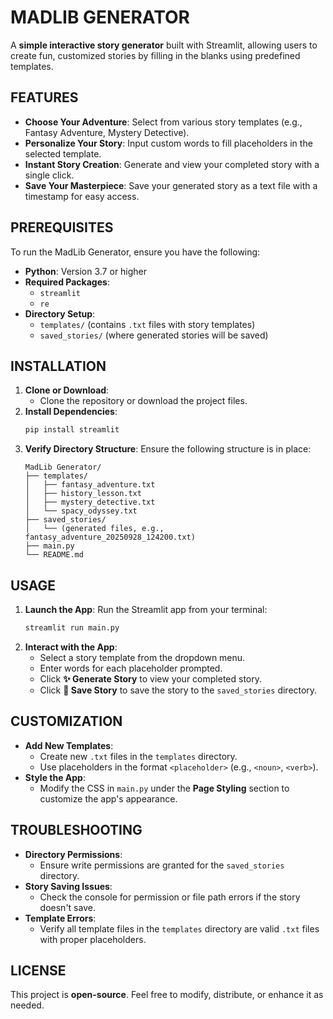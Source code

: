 # MADLIB GENERATOR

A **simple interactive story generator** built with Streamlit, allowing users to create fun, customized stories by filling in the blanks using predefined templates.

## FEATURES

- **Choose Your Adventure**: Select from various story templates (e.g., Fantasy Adventure, Mystery Detective).
- **Personalize Your Story**: Input custom words to fill placeholders in the selected template.
- **Instant Story Creation**: Generate and view your completed story with a single click.
- **Save Your Masterpiece**: Save your generated story as a text file with a timestamp for easy access.

## PREREQUISITES

To run the MadLib Generator, ensure you have the following:

- **Python**: Version 3.7 or higher
- **Required Packages**:
  - `streamlit`
  - `re`
- **Directory Setup**:
  - `templates/` (contains `.txt` files with story templates)
  - `saved_stories/` (where generated stories will be saved)

## INSTALLATION

1. **Clone or Download**:
   - Clone the repository or download the project files.
2. **Install Dependencies**:
   ```bash
   pip install streamlit
   ```
3. **Verify Directory Structure**:
   Ensure the following structure is in place:
   ```
   MadLib Generator/
   ├── templates/
   │   ├── fantasy_adventure.txt
   │   ├── history_lesson.txt
   │   ├── mystery_detective.txt
   │   └── spacy_odyssey.txt
   ├── saved_stories/
   │   └── (generated files, e.g., fantasy_adventure_20250928_124200.txt)
   ├── main.py
   └── README.md
   ```

## USAGE

1. **Launch the App**:
   Run the Streamlit app from your terminal:
   ```bash
   streamlit run main.py
   ```
2. **Interact with the App**:
   - Select a story template from the dropdown menu.
   - Enter words for each placeholder prompted.
   - Click **✨ Generate Story** to view your completed story.
   - Click **💾 Save Story** to save the story to the `saved_stories` directory.

## CUSTOMIZATION

- **Add New Templates**:
  - Create new `.txt` files in the `templates` directory.
  - Use placeholders in the format `<placeholder>` (e.g., `<noun>`, `<verb>`).
- **Style the App**:
  - Modify the CSS in `main.py` under the **Page Styling** section to customize the app's appearance.

## TROUBLESHOOTING

- **Directory Permissions**:
  - Ensure write permissions are granted for the `saved_stories` directory.
- **Story Saving Issues**:
  - Check the console for permission or file path errors if the story doesn't save.
- **Template Errors**:
  - Verify all template files in the `templates` directory are valid `.txt` files with proper placeholders.

## LICENSE

This project is **open-source**. Feel free to modify, distribute, or enhance it as needed.